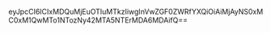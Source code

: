 eyJpcCI6ICIxMDQuMjEuOTIuMTkzIiwgInVwZGF0ZWRfYXQiOiAiMjAyNS0xMC0xM1QwMTo1NTozNy42MTA5NTErMDA6MDAifQ==
